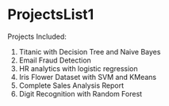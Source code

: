 # ProjectsList1
Projects Included: 
1. Titanic with Decision Tree and Naive Bayes 
2. Email Fraud Detection 
3. HR analytics with logistic regression
4. Iris Flower Dataset with SVM and KMeans
5. Complete Sales Analysis Report
6. Digit Recognition with Random Forest


